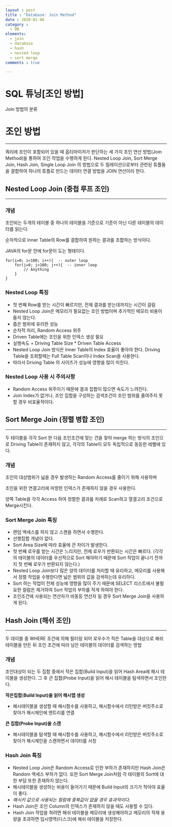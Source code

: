 ```yaml
---
layout : post
title : "Database: Join Method"
date : 2020-01-06
category :
  - DB
elements:
  - join
  - database
  - hash
  - nested loop
  - sort merge
comments : true

---
```


# SQL 튜닝[조인 방법]

Join 방법의 분류

# 조인 방법

---

쿼리에 조인이 포함되어 있을 때 옵티마이저가 판단하는 세 가지 조인 연산 방법(Join Method)을 통하여 조인 작업을 수행하게 된다.
Nested Loop Join, Sort Merge Join, Hash Join, Single Loop Join 의 방법으로 두 릴레이션으로부터 관련된 튜플들을 결합하여 하나의 튜플로 만드는 데이터 연결 방법을 JOIN 연산이라 한다.

## Nested Loop Join (중첩 루프 조인)

---

### 개념

조인되는 두개의 테이블 중 하나의 테이블을 기준으로 기준이 아닌 다른 테이블의 데이터를 읽는다.

순차적으로 Inner Table의 Row를 결합하여 원하는 결과를 조합하는 방식이다.

JAVA의 for문 안에 for문이 도는 형태이다.

    for(i=0; i<100; i++){  -- outer loop
    	for(j=0; j<100; j++){  -- inner loop
    		// Anything
    	}
    }

### Nested Loop 특징

- 첫 번째 Row를 받는 시간이 빠르지만, 전체 결과를 받는데까지는 시간이 걸림
- Nested Loop Join은 메모리가 필요없는 조인 방법이며 추가적인 메모리 비용이 들지 않는다.
- 좁은 범위에 유리한 성능
- 순차적 처리, Random Access 위주
- Driven Table에는 조인을 위한 인덱스 생성 필요
- 실행속도  = Driving Table Size * Driven Table Access
- Nested Loop Join 방식은 Inner Table의 Index 효율이 좋아야 한다. Driving Table을 조회할때는 Full Table Scan이나 Index Scan을 사용한다.
- 따라서 Driving Table 의 사이즈가 성능에 영향을 많이 미친다.

### Nested Loop 사용 시 주의사항

- Random Access 위주이기 때문에 결과 집합이 많으면 속도가 느려진다.
- Join Index가 없거나, 조인 집합을 구성하는 검색조건이 조인 범위를 줄여주지 못할 경우 비효율적이다.

## Sort Merge Join (정렬 병합 조인)

---

두 테이블을 각각 Sort 한 다음 조인조건에 맞는 건을 찾아 merge 하는 방식의 조인으로 Driving Table이 존재하지 않고, 각각의 Table이 모두 독립적으로 동등한 레벨에 있다.

### 개념

조인의 대상범위가 넓을 경우 발생하는 Random Access를 줄이기 위해 사용하며

조인을 위한 연결고리에 마땅한 인덱스가 존재하지 않을 경우 사용한다.

양쪽 Table을 각각 Access 하여 정렬한 결과를 차례로 Scan하고 열결고리 조건으로 Merge시킨다.

### Sort Merge Join 특징

- 랜덤 액세스를 하지 않고 스캔을 하면서 수행한다.
- 선행집합 개념이 없다.
- Sort Area Size에 따라 효율에 큰 차이가 발생한다.
- 첫 번째 로우를 받는 시간은 느리지만, 전체 로우가 반환되는 시간은 빠르다.  (각각의 테이블의 데이터를 우선적으로 Sort 해야하기 때문에 Sort 작업이 끝나기 전까지 첫 번째 로우가 반환되지 않는다.)
- Nested Loop Join보다 많은 양의 데이터를 처리할 때 유리하고, 메모리를 사용해서 정렬 작업을 수행한다면 넓은 범위의 값을 검색하는데 유리하다.
- Sort 하는 작업이 전체 성능에 영향을 많이 주기 때문에 SELECT 리스트에서 불필요한 컬럼은 제거하여 Sort 작업의 부하를 적게 하여야 한다.
- 조인조건에 사용되는 연산자가 비동등 연산자 일 경우 Sort Merge Join을 사용하게 된다.

## Hash Join (해쉬 조인)

---

두 데이블 중 WHERE 조건에 의해 필터링 되어 로우수가 적은 Table을 대상으로 해쉬 테이블을 만든 뒤 조인 조건에 따라 남은 테이블의 데이터를 검색하는 방법

### 개념

조인대상이 되는 두 집합 중에서 작은 집합(Build Input)을 읽어 Hash Area에 해시 테이블을 생성한다. 그 후 큰 집합(Probe Input)을 읽어 해시 테이블을 탐색하면서 조인한다.

**작은집합**(**Build Input)을 읽어 해시맵 생성**

- 해시테이블을 생성할 때 해시함수를 사용하고, 해시함수에서 리턴받은 버킷주소로 찾아가 해시체인에 엔트리를 연결

**큰 집합(Probe Input)을 스캔**

- 해시테이블을 탐색할 때 해시함수를 사용하고, 해시함수에서 리턴받은 버킷주소로 찾아가 해시체인을 스캔하면서 데이터를 서칭

### Hash Join 특징

- Nested Loop Join은 Random Access로 인한 부하가 존재하지만 Hash Join은 Random 엑세스 부하가 없다. 또한 Sort Merge Join처럼 각 테이블의 Sort에 대한 부담 또한 존재하지 않는다.
- 해시테이블을 생성하는 비용이 들어가기 때문에 Build Input의 크기가 작아야 효율이 좋다.
- *해시키 값으로 사용되는 컬럼에 중복값이 없을 경우 효과적이다.*
- Hash Join은 조인 Column의 인덱스가 존재하지 않을 때도 사용할 수 있다.
- Hash Join 작업을 하려면 해쉬 테이블을 메모리에 생성해야하고 메모리의 적재 용량을 초과하면 임시영역(디스크)에 해쉬 테이블을 저장한다.
